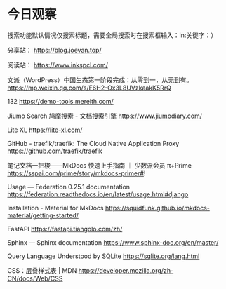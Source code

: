 # 今日观察

搜索功能默认情况仅搜索标题，需要全局搜索时在搜索框输入：in:关键字：）  

分享站： https://blog.joevan.top/  

阅读站： https://www.inkspcl.com/  


文派（WordPress）中国生态第一阶段完成：从零到一，从无到有。  https://mp.weixin.qq.com/s/F6H2-Ox3L8UVzkaakK5RrQ  

132  https://demo-tools.mereith.com/    

Jiumo Search 鸠摩搜索 - 文档搜索引擎  https://www.jiumodiary.com/  

Lite XL  https://lite-xl.com/  

GitHub - traefik/traefik: The Cloud Native Application Proxy  https://github.com/traefik/traefik  

笔记文档一把梭——MkDocs 快速上手指南 ｜ 少数派会员 π+Prime  https://sspai.com/prime/story/mkdocs-primer#!  

Usage — Federation 0.25.1 documentation  https://federation.readthedocs.io/en/latest/usage.html#django  

Installation - Material for MkDocs  https://squidfunk.github.io/mkdocs-material/getting-started/  

FastAPI  https://fastapi.tiangolo.com/zh/  

Sphinx — Sphinx documentation  https://www.sphinx-doc.org/en/master/  

Query Language Understood by SQLite  https://sqlite.org/lang.html  

CSS：层叠样式表 | MDN  https://developer.mozilla.org/zh-CN/docs/Web/CSS  
